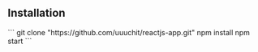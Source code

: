 <h2>Installation</h2>
```
    git clone "https://github.com/uuuchit/reactjs-app.git"
    npm install
    npm start
```